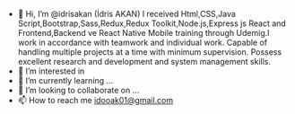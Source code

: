 - 👋 Hi, I’m @idrisakan (İdris AKAN) I received Html,CSS,Java Script,Bootstrap,Sass,Redux,Redux Toolkit,Node.js,Express js React and Frontend,Backend ve React Native Mobile training through Udemig.I work in accordance with teamwork and individual work.
Capable of handling multiple projects at a time with minimum supervision.
Possess excellent research and development and system management skills.
- 👀 I’m interested in 
- 🌱 I’m currently learning ...
- 💞️ I’m looking to collaborate on ...
- 📫 How to reach me idooak01@gmail.com

<!---
idrisakan/idrisakan is a ✨ special ✨ repository because its `README.md` (this file) appears on your GitHub profile.
You can click the Preview link to take a look at your changes.
--->
